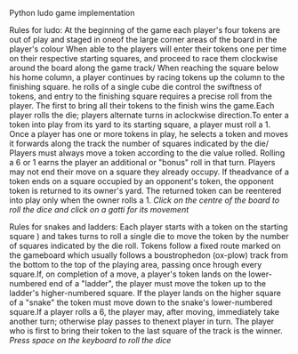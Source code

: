 Python ludo game implementation

Rules for ludo:
At the beginning of the game each player's four tokens are out of play and staged in 
oneof the large corner areas of the board in the player's colour When able to the
 players will enter their tokens one per time on their respective starting squares, and 
proceed to race them clockwise around the board along the game track/ When 
reaching the square below his home column, a player continues by racing tokens
up the column to the finishing square. he rolls of a single cube die control the 
swiftness of tokens, and entry to the finishing square requires a precise roll from the 
player. The first to bring all their tokens to the finish wins the game.Each player rolls 
the die; players alternate turns in aclockwise direction.To enter a token into play
from its yard to its starting square, a player must roll a 1.  Once a player has one or 
more tokens in play, he selects a token and moves it forwards along the track the 
number of squares indicated by the die/ Players must always move a token
according to the die value rolled. Rolling a 6 or 1 earns the player an additional or
 "bonus" roll in that turn. Players may not end their move on a square they already 
occupy. If theadvance of a token ends on a square occupied by an opponent's 
token, the opponent token is returned to its owner's yard. The returned token 
can be reentered into play only when the owner rolls a 1. 
*Click on the centre of the board to roll the dice and click on a gatti for its movement*


Rules for snakes and ladders:
Each player starts with a token on the starting square ) and takes turns to roll a 
single die to move the token by the number of squares indicated by the die roll. 
Tokens follow a fixed route marked on the gameboard which usually follows a 
boustrophedon (ox-plow) track from the bottom to the top of the playing area, 
passing once hrough every square.If, on completion of a move, a player's token 
lands on the lower-numbered end of a "ladder", the player must move the token
up to the ladder's higher-numbered square. If the player lands on the higher 
square of a "snake"  the token must move down to the snake's lower-numbered 
square.If a player rolls a 6, the player may, after moving, immediately take
another turn; otherwise play passes to thenext player in turn. The player who is 
first to bring their token to the last square of the track is the winner.
*Press space on the keyboard to roll the dice*